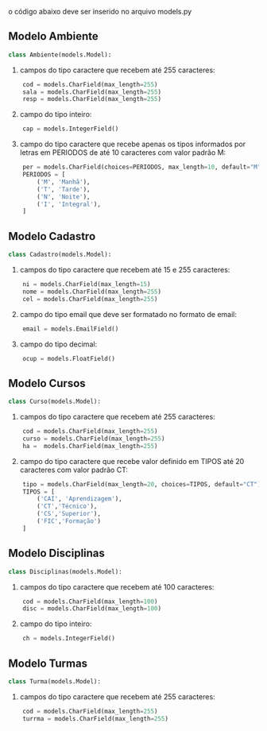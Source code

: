 o código abaixo deve ser inserido no arquivo models.py
## Modelo Ambiente
``` python
class Ambiente(models.Model):
``` 
1. campos do tipo caractere que recebem até 255 caracteres:
``` python
    cod = models.CharField(max_length=255)  
    sala = models.CharField(max_length=255) 
    resp = models.CharField(max_length=255)
```
2. campo do tipo inteiro:    
``` python
    cap = models.IntegerField()  
```           
3. campo do tipo caractere que recebe apenas os tipos informados por letras em PERIODOS de até 10 caracteres com valor padrão M:
``` python
    per = models.CharField(choices=PERIODOS, max_length=10, default="M")
    PERIODOS = [
        ('M', 'Manhã'),
        ('T', 'Tarde'),
        ('N', 'Noite'),
        ('I', 'Integral'),
    ]
```   
## Modelo Cadastro
``` python
class Cadastro(models.Model):
``` 
1. campos do tipo caractere que recebem até 15 e 255 caracteres:
``` python
    ni = models.CharField(max_length=15)   
    nome = models.CharField(max_length=255)  
    cel = models.CharField(max_length=255)
```  
2. campo do tipo email que deve ser formatado no formato de email:
``` python
    email = models.EmailField()
```  
3. campo do tipo decimal:
``` python
    ocup = models.FloatField()
```
## Modelo Cursos
``` python
class Curso(models.Model):
```
1. campos do tipo caractere que recebem até 255 caracteres:
``` python
    cod = models.CharField(max_length=255)
    curso = models.CharField(max_length=255)
    ha =  models.CharField(max_length=255) 
```
2. campo do tipo caractere que recebe valor definido em TIPOS até 20 caracteres com valor padrão CT:
``` python
    tipo = models.CharField(max_length=20, choices=TIPOS, default="CT")
    TIPOS = [
        ('CAI', 'Aprendizagem'),
        ('CT','Técnico'),
        ('CS','Superior'),
        ('FIC','Formação')
    ]
 ```   
## Modelo Disciplinas
``` python
class Disciplinas(models.Model):
```
1. campos do tipo caractere que recebem até 100 caracteres:
``` python
    cod = models.CharField(max_length=100)  
    disc = models.CharField(max_length=100)
``` 
2.  campo do tipo inteiro:
``` python
    ch = models.IntegerField()      
```


## Modelo Turmas
``` python
class Turma(models.Model):
```
1. campos do tipo caractere que recebem até 255 caracteres:
``` python
    cod = models.CharField(max_length=255)   
    turrma = models.CharField(max_length=255)
```
 